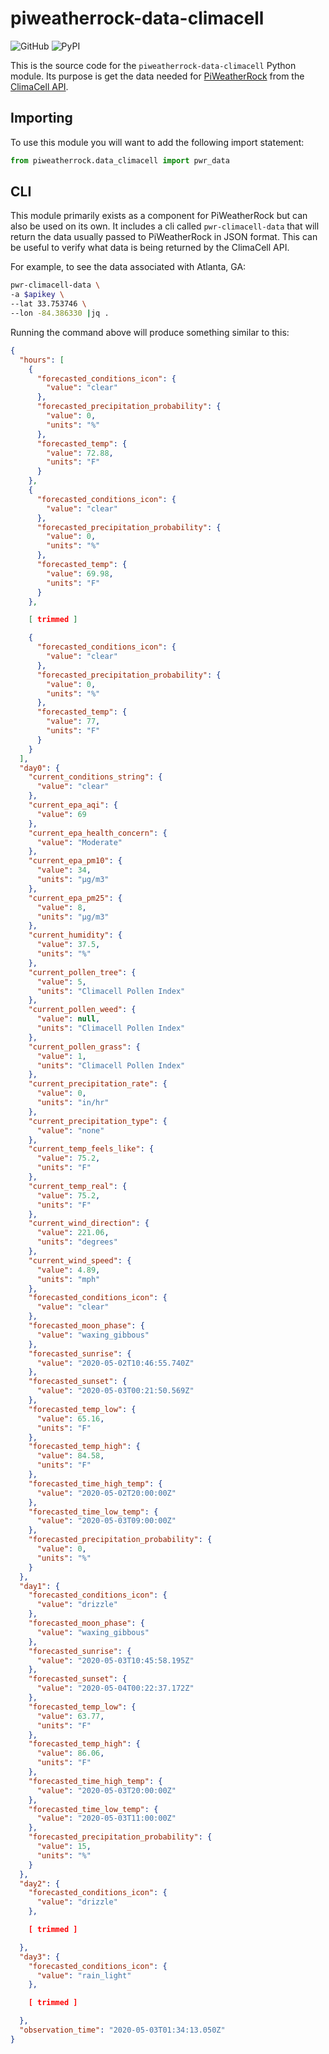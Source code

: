 # piweatherrock-data-climacell

![GitHub](https://img.shields.io/github/license/genebean/python-piweatherrock-data-climacell)
![PyPI](https://img.shields.io/pypi/v/piweatherrock-data-climacell)

This is the source code for the `piweatherrock-data-climacell` Python module. Its purpose is get the data needed for [PiWeatherRock](https://piweatherrock.technicalissues.us) from the [ClimaCell API](https://developer.climacell.co).

## Importing

To use this module you will want to add the following import statement:

```python
from piweatherrock.data_climacell import pwr_data
```

## CLI

This module primarily exists as a component for PiWeatherRock but can also be used on its own. It includes a cli called `pwr-climacell-data` that will return the data usually passed to PiWeatherRock in JSON format. This can be useful to verify what data is being returned by the ClimaCell API.

For example, to see the data associated with Atlanta, GA:

```bash
pwr-climacell-data \
-a $apikey \
--lat 33.753746 \
--lon -84.386330 |jq .
```

Running the command above will produce something similar to this:

```json
{
  "hours": [
    {
      "forecasted_conditions_icon": {
        "value": "clear"
      },
      "forecasted_precipitation_probability": {
        "value": 0,
        "units": "%"
      },
      "forecasted_temp": {
        "value": 72.88,
        "units": "F"
      }
    },
    {
      "forecasted_conditions_icon": {
        "value": "clear"
      },
      "forecasted_precipitation_probability": {
        "value": 0,
        "units": "%"
      },
      "forecasted_temp": {
        "value": 69.98,
        "units": "F"
      }
    },

    [ trimmed ]

    {
      "forecasted_conditions_icon": {
        "value": "clear"
      },
      "forecasted_precipitation_probability": {
        "value": 0,
        "units": "%"
      },
      "forecasted_temp": {
        "value": 77,
        "units": "F"
      }
    }
  ],
  "day0": {
    "current_conditions_string": {
      "value": "clear"
    },
    "current_epa_aqi": {
      "value": 69
    },
    "current_epa_health_concern": {
      "value": "Moderate"
    },
    "current_epa_pm10": {
      "value": 34,
      "units": "µg/m3"
    },
    "current_epa_pm25": {
      "value": 8,
      "units": "µg/m3"
    },
    "current_humidity": {
      "value": 37.5,
      "units": "%"
    },
    "current_pollen_tree": {
      "value": 5,
      "units": "Climacell Pollen Index"
    },
    "current_pollen_weed": {
      "value": null,
      "units": "Climacell Pollen Index"
    },
    "current_pollen_grass": {
      "value": 1,
      "units": "Climacell Pollen Index"
    },
    "current_precipitation_rate": {
      "value": 0,
      "units": "in/hr"
    },
    "current_precipitation_type": {
      "value": "none"
    },
    "current_temp_feels_like": {
      "value": 75.2,
      "units": "F"
    },
    "current_temp_real": {
      "value": 75.2,
      "units": "F"
    },
    "current_wind_direction": {
      "value": 221.06,
      "units": "degrees"
    },
    "current_wind_speed": {
      "value": 4.89,
      "units": "mph"
    },
    "forecasted_conditions_icon": {
      "value": "clear"
    },
    "forecasted_moon_phase": {
      "value": "waxing_gibbous"
    },
    "forecasted_sunrise": {
      "value": "2020-05-02T10:46:55.740Z"
    },
    "forecasted_sunset": {
      "value": "2020-05-03T00:21:50.569Z"
    },
    "forecasted_temp_low": {
      "value": 65.16,
      "units": "F"
    },
    "forecasted_temp_high": {
      "value": 84.58,
      "units": "F"
    },
    "forecasted_time_high_temp": {
      "value": "2020-05-02T20:00:00Z"
    },
    "forecasted_time_low_temp": {
      "value": "2020-05-03T09:00:00Z"
    },
    "forecasted_precipitation_probability": {
      "value": 0,
      "units": "%"
    }
  },
  "day1": {
    "forecasted_conditions_icon": {
      "value": "drizzle"
    },
    "forecasted_moon_phase": {
      "value": "waxing_gibbous"
    },
    "forecasted_sunrise": {
      "value": "2020-05-03T10:45:58.195Z"
    },
    "forecasted_sunset": {
      "value": "2020-05-04T00:22:37.172Z"
    },
    "forecasted_temp_low": {
      "value": 63.77,
      "units": "F"
    },
    "forecasted_temp_high": {
      "value": 86.06,
      "units": "F"
    },
    "forecasted_time_high_temp": {
      "value": "2020-05-03T20:00:00Z"
    },
    "forecasted_time_low_temp": {
      "value": "2020-05-03T11:00:00Z"
    },
    "forecasted_precipitation_probability": {
      "value": 15,
      "units": "%"
    }
  },
  "day2": {
    "forecasted_conditions_icon": {
      "value": "drizzle"
    },

    [ trimmed ]

  },
  "day3": {
    "forecasted_conditions_icon": {
      "value": "rain_light"
    },

    [ trimmed ]

  },
  "observation_time": "2020-05-03T01:34:13.050Z"
}
```
